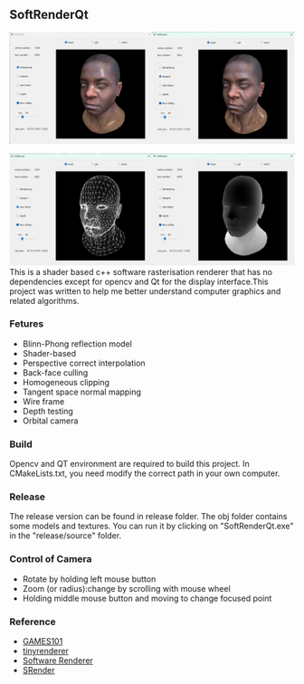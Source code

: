 ## SoftRenderQt
<img src="https://github.com/shiyin1014/SoftRenderQt/blob/main/image/phong.png" height="50%" width="50%" alt="" /><img src="https://github.com/shiyin1014/SoftRenderQt/blob/main/image/normal.png" height="50%" width="50%" alt="" />

<img src="https://github.com/shiyin1014/SoftRenderQt/blob/main/image/wire_frame.png" height="50%" width="50%" alt="" /><img src="https://github.com/shiyin1014/SoftRenderQt/blob/main/image/depth.png" height="50%" width="50%" alt="" />
This is a shader based c++ software rasterisation renderer that has no dependencies except for opencv and Qt for the display interface.This project was written to help me better understand computer graphics and related algorithms.

### Fetures
* Blinn-Phong reflection model
* Shader-based
* Perspective correct interpolation
* Back-face culling
* Homogeneous clipping
* Tangent space normal mapping
* Wire frame
* Depth testing
* Orbital camera

### Build
Opencv and QT environment are required to build this project.
In CMakeLists.txt, you need modify the correct path in your own computer.


### Release
The release version can be found in release folder.
The obj folder contains some models and textures.
You can run it by clicking on "SoftRenderQt.exe" in the "release/source" folder.

### Control of Camera
* Rotate by holding left mouse button
* Zoom (or radius):change by scrolling with mouse wheel
* Holding middle mouse button and moving to change focused point

### Reference
* [GAMES101](http://games-cn.org/intro-graphics/)
* [tinyrenderer](https://github.com/ssloy/tinyrenderer)
* [Software Renderer](https://github.com/zauonlok/renderer)
* [SRender](https://github.com/SunXLei/SRender)
